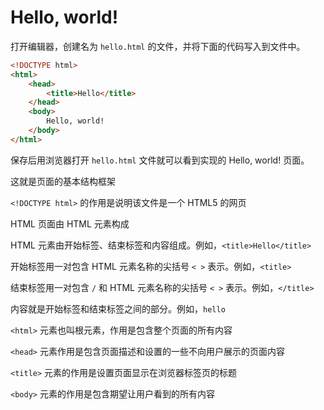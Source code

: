 # Hello, world!

打开编辑器，创建名为 `hello.html` 的文件，并将下面的代码写入到文件中。

```html
<!DOCTYPE html>
<html>
    <head>
        <title>Hello</title>
    </head>
    <body>
        Hello, world!
    </body>
</html>
```

保存后用浏览器打开 `hello.html` 文件就可以看到实现的 Hello, world! 页面。

这就是页面的基本结构框架

`<!DOCTYPE html>` 的作用是说明该文件是一个 HTML5 的网页

HTML 页面由 HTML 元素构成

HTML 元素由开始标签、结束标签和内容组成。例如，`<title>Hello</title>`

开始标签用一对包含 HTML 元素名称的尖括号 `< >`  表示。例如，`<title>` 

结束标签用一对包含 `/` 和 HTML 元素名称的尖括号 `< >` 表示。例如，`</title>`

内容就是开始标签和结束标签之间的部分。例如，`hello`

`<html>` 元素也叫根元素，作用是包含整个页面的所有内容

`<head>` 元素作用是包含页面描述和设置的一些不向用户展示的页面内容

`<title>` 元素的作用是设置页面显示在浏览器标签页的标题

`<body>` 元素的作用是包含期望让用户看到的所有内容
